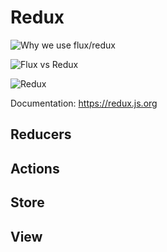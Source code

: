 # Redux

![Why we use flux/redux](https://2.bp.blogspot.com/-yj3h5POKq3c/XCCGUoQ0RLI/AAAAAAAAQ88/_5VpIs-O97IT0wKDySPbToD2xOfRO9C2gCLcBGAs/s1600/Bildschirmfoto-2017-12-01-um-08.53.32.png)

![Flux vs Redux](https://miro.medium.com/max/949/1*3lvNEQE4SF6Z1l-680cfSQ.jpeg)

![Redux](https://miro.medium.com/max/1400/0*95tBOgxEPQAVq9YO.png)

Documentation: https://redux.js.org

## Reducers



## Actions

## Store

## View